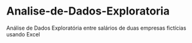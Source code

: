 # Analise-de-Dados-Exploratoria
Análise de Dados Exploratória entre salários de duas empresas fictícias usando Excel 
